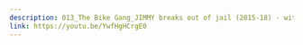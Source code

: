 ```yaml
---
description: 013_The Bike Gang_JIMMY breaks out of jail (2015-18) - with John Kamicha
link: https://youtu.be/YwfHgHCrgE0
---
```

